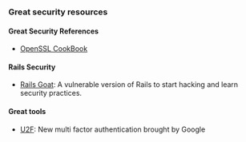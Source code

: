### Great security resources

#### Great Security References
* [OpenSSL CookBook](https://www.feistyduck.com/library/openssl-cookbook/online/ch-openssl.html)

#### Rails Security
* [Rails Goat](https://github.com/OWASP/railsgoat): A vulnerable version of Rails to start hacking and learn security practices.


#### Great tools
* [U2F](https://www.yubico.com/applications/fido/): New multi factor authentication brought by Google


